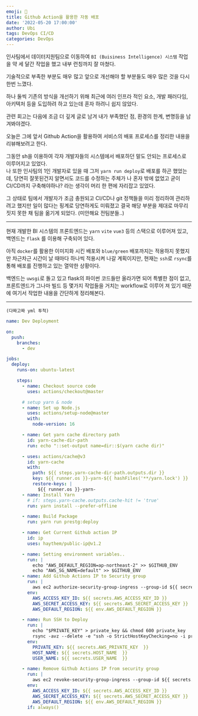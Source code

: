 ```yaml
---
emoji: 🔁
title: Github Action을 활용한 자동 배포
date: '2022-05-20 17:00:00'
author: Ubi
tags: DevOps CI/CD
categories: DevOps
---
```


인사팀에서 데이터지원팀으로 이동하여 `BI (Buisiness Intelligence) 시스템` 작업을 약 세 달간 작업을 했고 내부 런칭까지 잘 마쳤다.  

기술적으로 부족한 부분도 매우 많고 앞으로 개선해야 할 부분들도 매우 많은 것을 다시 한번 느꼈다.  

하나 둘씩 기존의 방식을 개선하기 위해 최근에 여러 인프라 적인 요소, 개발 패러다임, 아키텍처 등을 도입하려 하고 있는데 혼자 하려니 쉽지 않았다.  

관련 회고는 다음에 조금 더 깊게 글로 남겨 내가 부족했던 점, 환경의 한계, 변명등을 남겨봐야겠다.  

오늘은 그에 앞서 Github Action을 활용하여 서비스의 배포 프로세스를 정리한 내용을 리뷰해보려고 한다.

그동안 sh을 이용하여 각자 개발자들의 시스템에서 배포하던 말도 안되는 프로세스로 이루어지고 있었다.  
나 또한 인사팀의 1인 개발자로 있을 때 그저 `yarn run deploy`로 배포를 하곤 했었는데, 당연히 잘못된건지 알면서도 코드를 수정하는 주체가 나 혼자 밖에 없었고 굳이 CI/CD까지 구축해야하나? 라는 생각이 머리 한 편에 자리잡고 있었다.  

그 상태로 팀에서 개발자가 조금 충원되고 CI/CD나 git 정책들을 미리 정리하여 관리하려고 했지만 일이 많다는 핑계로 당연하게도 미뤄졌고 결국 해당 부분을 제대로 마무리 짓지 못한 채 팀을 옮기게 되었다. (미안해요 전팀분들..)  

---

현재 개발한 BI 시스템의 프론트엔드는 `yarn` `vite` `vue3` 등의 스택으로 이루어져 있고, 백엔드는 `flask` 를 이용해 구축되어 있다.  

아직 `docker`를 활용한 이미지화 시킨 배포와 `blue/green` 배포까지는 적용하지 못했지만 차근차근 시간이 날 때마다 하나씩 적용시켜 나갈 계획이지만, 현재는 `ssh`로 `rsync`를 통해 배포를 진행하고 있는 열악한 상황이다.  

백엔드는 `uwsgi`로 돌고 있고 flask의 파이썬 코드들만 올라가면 되어 특별한 점이 없고, 프론트엔드가 그나마 빌드 등 몇가지 작업들을 거치는 workflow로 이루어 져 있기 때문에 여기서 작업한 내용을 간단하게 정리해본다.

---

`(다짜고짜 yml 투척)`  

```yaml
name: Dev Deployment

on:
  push:
    branches:
      - dev

jobs:
  deploy:
    runs-on: ubuntu-latest

    steps:
      - name: Checkout source code
        uses: actions/checkout@master

      # setup yarn & node
      - name: Set up Node.js
        uses: actions/setup-node@master
        with:
          node-version: 16

      - name: Get yarn cache directory path
        id: yarn-cache-dir-path
        run: echo "::set-output name=dir::$(yarn cache dir)"

      - uses: actions/cache@v3
        id: yarn-cache
        with:
          path: ${{ steps.yarn-cache-dir-path.outputs.dir }}
          key: ${{ runner.os }}-yarn-${{ hashFiles('**/yarn.lock') }}
          restore-keys: |
            ${{ runner.os }}-yarn-
      - name: Install Yarn
        # if: steps.yarn-cache.outputs.cache-hit != 'true'
        run: yarn install --prefer-offline

      - name: Build Package
        run: yarn run prestg:deploy

      - name: Get Current Github action IP
        id: ip
        uses: haythem/public-ip@v1.2

      - name: Setting environment variables..
        run: |
          echo "AWS_DEFAULT_REGION=ap-northeast-2" >> $GITHUB_ENV
          echo "AWS_SG_NAME=default" >> $GITHUB_ENV
      - name: Add Github Actions IP to Security group
        run: |
          aws ec2 authorize-security-group-ingress --group-id ${{ secrets.AWS_SG_ID }} --protocol tcp --port 22 --cidr ${{ steps.ip.outputs.ipv4 }}/32
        env:
          AWS_ACCESS_KEY_ID: ${{ secrets.AWS_ACCESS_KEY_ID }}
          AWS_SECRET_ACCESS_KEY: ${{ secrets.AWS_SECRET_ACCESS_KEY }}
          AWS_DEFAULT_REGION: ${{ env.AWS_DEFAULT_REGION }}

      - name: Run SSH to Deploy
        run: |
          echo "$PRIVATE_KEY" > private_key && chmod 600 private_key
          rsync -avz --delete -e "ssh -o StrictHostKeyChecking=no -i private_key" ./dist ${USER_NAME}@${HOST_NAME}:/srv
        env:
          PRIVATE_KEY: ${{ secrets.AWS_PRIVATE_KEY  }}
          HOST_NAME: ${{ secrets.HOST_NAME  }}
          USER_NAME: ${{ secrets.USER_NAME  }}

      - name: Remove Github Actions IP from security group
        run: |
          aws ec2 revoke-security-group-ingress --group-id ${{ secrets.AWS_SG_ID }} --protocol tcp --port 22 --cidr ${{ steps.ip.outputs.ipv4 }}/32
        env:
          AWS_ACCESS_KEY_ID: ${{ secrets.AWS_ACCESS_KEY_ID }}
          AWS_SECRET_ACCESS_KEY: ${{ secrets.AWS_SECRET_ACCESS_KEY }}
          AWS_DEFAULT_REGION: ${{ env.AWS_DEFAULT_REGION }}
        if: always()
```


